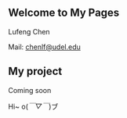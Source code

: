 ## Welcome to My Pages

Lufeng Chen   

Mail: chenlf@udel.edu

## My project

Coming soon

Hi~ o(*￣▽￣*)ブ

